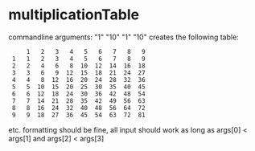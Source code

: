 # multiplicationTable

commandline arguments: "1" "10" "1" "10" creates the following table:
```
     1   2   3   4   5   6   7   8   9
 1   1   2   3   4   5   6   7   8   9
 2   2   4   6   8  10  12  14  16  18
 3   3   6   9  12  15  18  21  24  27
 4   4   8  12  16  20  24  28  32  36
 5   5  10  15  20  25  30  35  40  45
 6   6  12  18  24  30  36  42  48  54
 7   7  14  21  28  35  42  49  56  63
 8   8  16  24  32  40  48  56  64  72
 9   9  18  27  36  45  54  63  72  81
 ```
 etc. formatting should be fine, all input should work as long as args[0] < args[1] and args[2] < args[3]
